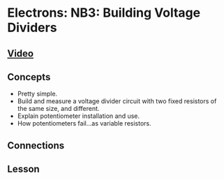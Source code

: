 # Electrons: NB3: Building Voltage Dividers

## [Video]()

## Concepts
- Pretty simple.
- Build and measure a voltage divider circuit with two fixed resistors of the same size, and different.
- Explain potentiometer installation and use.
- How potentiometers fail...as variable resistors.

## Connections

## Lesson